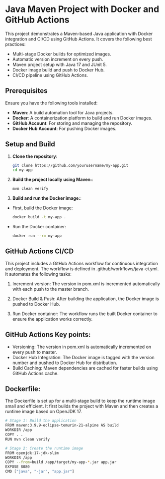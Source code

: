 # Java Maven Project with Docker and GitHub Actions

This project demonstrates a Maven-based Java application with Docker integration and CI/CD using GitHub Actions. It covers the following best practices:

- Multi-stage Docker builds for optimized images.
- Automatic version increment on every push.
- Maven project setup with Java 17 and JUnit 5.
- Docker image build and push to Docker Hub.
- CI/CD pipeline using GitHub Actions.



## Prerequisites

Ensure you have the following tools installed:

- **Maven**: A build automation tool for Java projects.
- **Docker**: A containerization platform to build and run Docker images.
- **GitHub Account**: For storing and managing the repository.
- **Docker Hub Account**: For pushing Docker images.

## Setup and Build

1. **Clone the repository**:

   ```bash
   git clone https://github.com/yourusername/my-app.git
   cd my-app
   ```

2. **Build the project locally using Maven:**:

   ```bash
   mvn clean verify
   ```

3. **Build and run the Docker image:**:
- First, build the Docker image:
   ```bash
   docker build -t my-app .
   ```
- Run the Docker container:
   ```bash
   docker run --rm my-app
   ```


## GitHub Actions CI/CD
This project includes a GitHub Actions workflow for continuous integration and deployment. The workflow is defined in .github/workflows/java-ci.yml. It automates the following tasks:

1. Increment version: The version in pom.xml is incremented automatically with each push to the master branch.

2. Docker Build & Push: After building the application, the Docker image is pushed to Docker Hub.

3. Run Docker container: The workflow runs the built Docker container to ensure the application works correctly.


## GitHub Actions Key points:
- Versioning: The version in pom.xml is automatically incremented on every push to master.
- Docker Hub Integration: The Docker image is tagged with the version number and pushed to Docker Hub for distribution.
- Build Caching: Maven dependencies are cached for faster builds using GitHub Actions cache.

## Dockerfile:
The Dockerfile is set up for a multi-stage build to keep the runtime image small and efficient. It first builds the project with Maven and then creates a runtime image based on OpenJDK 17.

   ```bash
   # Stage 1: Build the application
   FROM maven:3.9.9-eclipse-temurin-21-alpine AS build
   WORKDIR /app
   COPY . .
   RUN mvn clean verify

   # Stage 2: Create the runtime image
   FROM openjdk:17-jdk-slim
   WORKDIR /app
   COPY --from=build /app/target/my-app-*.jar app.jar
   EXPOSE 8080
   CMD ["java", "-jar", "app.jar"]
   ```
